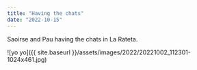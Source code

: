 ```yaml
---
title: "Having the chats"
date: "2022-10-15"
---
```


Saoirse and Pau having the chats in La Rateta.

![yo yo]({{ site.baseurl }}/assets/images/2022/20221002_112301-1024x461.jpg)
